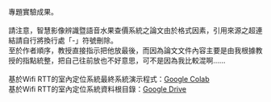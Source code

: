 專題實驗成果。<br>
<br>
請注意，智慧影像辨識暨語音水果查價系統之論文由於格式因素，引用來源之超連結請自行將換行處「-」符號刪除。<br>
至於作者順序，教授直接指示把他放最後，而因為論文文件內容主要是由我根據教授的指點統整，把自己往前放也不好意思，可不是因為我比較混啊......<br>
<br>
基於Wifi RTT的室內定位系統最終系統演示程式：[Google Colab](https://colab.research.google.com/drive/1rJ15P4locbVVmQJgsXI7B6cjxq8ncBzl?usp=sharing)<br>
基於Wifi RTT的室內定位系統資料根目錄：[Google Drive](https://drive.google.com/drive/folders/1RAnMj9jM282AFLcG8Ndsp2KdgL3haeYg?usp=sharing)
